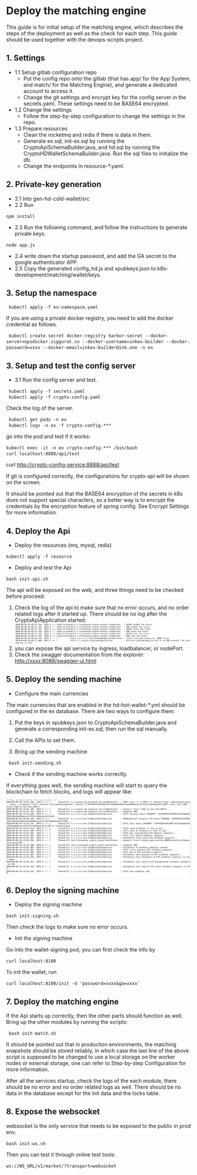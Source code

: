 # Deploy the matching engine

This guide is for initial setup of the matching engine, which describes the steps of the deployment as well as the check for each step. This guide should be used together with the devops-scripts project.

## 1. Settings

* 1.1 Setup gitlab configuration repo
  * Put the config repo onto the gitlab \(that has app/ for the App System, and match/ for the Matching Engine\), and generate a dedicated account to access it.
  * Change the git settings and encrypt key for the config server in the secrets.yaml. These settings need to be BASE64 encrypted.
* 1.2 Change the settings
  * Follow the step-by-step configuration to change the settings in the repo.
* 1.3 Prepare resources
  * Clean the rocketmq and redis if there is data in them.
  * Generate ex.sql, init-ex.sql by running the CryptoApiSchemaBuilder.java, and hd.sql by running the CryptoHDWalletSchemaBuilder.java. Run the sql files to initialize the db.
  * Change the endpoints in resource-\*.yaml.

## 2. Private-key generation

* 2.1 Into gen-hd-cold-wallet/src
* 2.2 Run 

```
npm install
```

* 2.3 Run the following command, and follow the instructions to generate private keys.

```
node app.js
```

* 2.4 write down the startup password, and add the GA secret to the google authenticator APP.
* 2.5 Copy the generated config\_hd.js and xpubkeys.json to k8s-development/matching/wallet/keys.

## 3. Setup the namespace

```
 kubectl apply -f ex-namespace.yaml
```

If you are using a private docker registry, you need to add the docker credential as follows.

```
 kubectl create secret docker-registry harbor-secret --docker-server=opsdocker.ziggurat.cn --docker-username=inkex-builder --docker-password=xxxx --docker-email=inkex-builder@ink.one -n ex
```

## 3. Setup and test the config server

* 3.1 Run the config server and test.

```
 kubectl apply -f secrets.yaml
 kubectl apply -f crypto-config.yaml
```

Check the log of the server.

```
 kubectl get pods -n ex
 kubectl logs -n ex -f crypto-config-***
```

go into the pod and test if it works:

```
kubectl exec -it -n ex crypto-config-*** /bin/bash
curl localhost:8888/api/test
```

curl [http://crypto-config-service:8888/api/test](http://crypto-config-service:8888/api/test)

If git is configured correctly, the configurations for crypto-api will be shown on the screen.

It should be pointed out that the BASE64 encryption of the secrets in k8s does not support special characters, so a better way is to encrypt the credentials by the encryption feature of spring config. See Encrypt Settings for more information.

## 4. Deploy the Api

* Deploy the resources \(mq, mysql, redis\)

```
kubectl apply -f resource
```

* Deploy and test the Api

```
bash init-api.sh
```

The api will be exposed on the web, and three things need to be checked before proceed:

1. Check the log of the api to make sure that no error occurs, and no order related logs after it started up. There should be no log after the CryptoApiApplication started:![](/assets/nolog-api.png)
2. you can expose the api service by ingress, loadbalancer, or nodePort.
3. Check the swagger documentation from the explorer: [http://xxxx:8088/swagger-ui.html](https://xxxx/swagger-ui.html)

## 5. Deploy the sending machine

* Configure the main currencies

The main currencies that are enabled in the hd-hot-wallet-\*.yml should be configured in the ex database. There are two ways to configure them:

1. Put the keys in xpubkeys.json to CryptoApiSchemaBuilder.java and generate a corresponding init-ex.sql, then run the sql manually.

2. Call the APIs to set them.

3. Bring up the sending machine

```
 bash init-sending.sh
```

* Check if the sending machine works correctly.

If everything goes well, the sending machine will start to query the blockchain to fetch blocks, and logs will appear like:

![](/assets/logs_sending.png)

## 6. Deploy the signing machine

* Deploy the signing machine

```
bash init-signing.sh
```

Then check the logs to make sure no error occurs.

* Init the signing machine

Go into the wallet-signing pod, you can first check the info by

```
curl localhost:8100
```

To init the wallet, run

```
curl localhost:8100/init -d 'password=xxxx&ga=xxxx'
```

## 7. Deploy the matching engine

If the Api starts up correctly, then the other parts should function as well. Bring up the other modules by running the scripts:

```
 bash init-match.sh
```

It should be pointed out that in production environments, the matching snapshots should be stored reliably, in which case the last line of the above script is supposed to be changed to use a local storage on the worker nodes or external storage, one can refer to Step-by-step Configuration for more information.

After all the services startup, check the logs of the each module, there should be no error and no order related logs as well. There should be no data in the database except for the init data and the locks table.

## 8. Expose the websocket

websocket is the only service that needs to be exposed to the public in prod env.

```
bash init-ws.sh
```

Then you can test it through online test tools:

```
ws://WS_URL/v1/market/?transport=websocket
```



